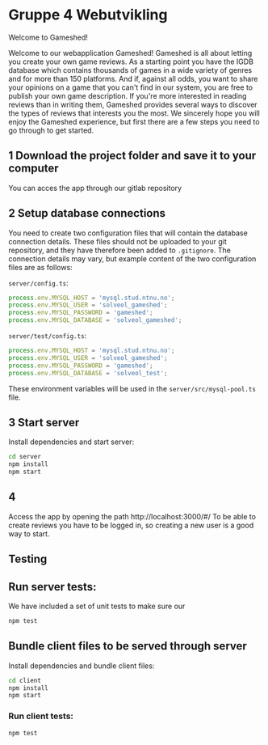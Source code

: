 # Gruppe 4 Webutvikling

Welcome to Gameshed!

Welcome to our webapplication Gameshed! Gameshed is all about letting you create your own game
reviews. As a starting point you have the IGDB database which contains thousands of games in a wide
variety of genres and for more than 150 platforms. And if, against all odds, you want to share your
opinions on a game that you can't find in our system, you are free to publish your own game
description. If you're more interested in reading reviews than in writing them, Gameshed provides
several ways to discover the types of reviews that interests you the most. We sincerely hope you
will enjoy the Gameshed experience, but first there are a few steps you need to go through to get
started.

## 1 Download the project folder and save it to your computer

You can acces the app through our gitlab repository

## 2 Setup database connections

You need to create two configuration files that will contain the database connection details. These
files should not be uploaded to your git repository, and they have therefore been added to
`.gitignore`. The connection details may vary, but example content of the two configuration files
are as follows:

`server/config.ts`:

```ts
process.env.MYSQL_HOST = 'mysql.stud.ntnu.no';
process.env.MYSQL_USER = 'solveol_gameshed';
process.env.MYSQL_PASSWORD = 'gameshed';
process.env.MYSQL_DATABASE = 'solveol_gameshed';
```

`server/test/config.ts`:

```ts
process.env.MYSQL_HOST = 'mysql.stud.ntnu.no';
process.env.MYSQL_USER = 'solveol_gameshed';
process.env.MYSQL_PASSWORD = 'gameshed';
process.env.MYSQL_DATABASE = 'solveol_test';
```

These environment variables will be used in the `server/src/mysql-pool.ts` file.

## 3 Start server

Install dependencies and start server:

```sh
cd server
npm install
npm start
```

## 4

Access the app by opening the path http://localhost:3000/#/ To be able to create reviews you have to
be logged in, so creating a new user is a good way to start.

## Testing

## Run server tests:

We have included a set of unit tests to make sure our

```sh
npm test
```

## Bundle client files to be served through server

Install dependencies and bundle client files:

```sh
cd client
npm install
npm start
```

### Run client tests:

```sh
npm test
```
